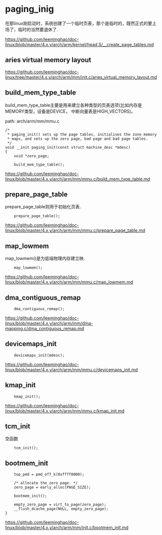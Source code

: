 paging_inig
========================================

在那linux刚启动时，系统创建了一个临时页表，那个是临时的，既然正式的要上场了，临时的当然要退休了.

https://github.com/leeminghao/doc-linux/blob/master/4.x.y/arch/arm/kernel/head.S/__create_page_tables.md

aries virtual memory layout
----------------------------------------

https://github.com/leeminghao/doc-linux/tree/master/4.x.y/arch/arm/mm/init.c/aries_virtual_memory_layout.md

build_mem_type_table
----------------------------------------

build_mem_type_table主要是用来建立各种类型的页表选项(比如内存是MEMORY类型，设备是DEVICE，
中断向量表是HIGH_VECTORS)。

path: arch/arm/mm/mmu.c
```
/*
 * paging_init() sets up the page tables, initialises the zone memory
 * maps, and sets up the zero page, bad page and bad page tables.
 */
void __init paging_init(const struct machine_desc *mdesc)
{
    void *zero_page;

    build_mem_type_table();
```

https://github.com/leeminghao/doc-linux/blob/master/4.x.y/arch/arm/mm/mmu.c/build_mem_type_table.md

prepare_page_table
----------------------------------------

prepare_page_table则用于初始化页表.

```
    prepare_page_table();
```

https://github.com/leeminghao/doc-linux/blob/master/4.x.y/arch/arm/mm/mmu.c/prepare_page_table.md

map_lowmem
----------------------------------------

map_lowmem()是为低端物理内存建立映.

```
    map_lowmem();
```

https://github.com/leeminghao/doc-linux/blob/master/4.x.y/arch/arm/mm/mmu.c/map_lowmem.md

dma_contiguous_remap
----------------------------------------

```
    dma_contiguous_remap();
```

https://github.com/leeminghao/doc-linux/blob/master/4.x.y/arch/arm/mm/dma-mapping.c/dma_contiguous_remap.md

devicemaps_init
----------------------------------------

```
    devicemaps_init(mdesc);
```

https://github.com/leeminghao/doc-linux/blob/master/4.x.y/arch/arm/mm/mmu.c/devicemaps_init.md

kmap_init
----------------------------------------

```
    kmap_init();
```

https://github.com/leeminghao/doc-linux/blob/master/4.x.y/arch/arm/mm/mmu.c/kmap_init.md

tcm_init
----------------------------------------

空函数

```
    tcm_init();
```

bootmem_init
----------------------------------------

```
    top_pmd = pmd_off_k(0xffff0000);

    /* allocate the zero page. */
    zero_page = early_alloc(PAGE_SIZE);

    bootmem_init();

    empty_zero_page = virt_to_page(zero_page);
    __flush_dcache_page(NULL, empty_zero_page);
}
```

https://github.com/leeminghao/doc-linux/blob/master/4.x.y/arch/arm/mm/init.c/bootmem_init.md
